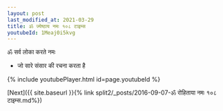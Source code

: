 ```yaml
---
layout: post
last_modified_at: 2021-03-29
title: ॐ ज्येष्ठाय नमः १०८ टाइम्स
youtubeId: 1Meaj0i5kvg
---
```

 
 
 ॐ सर्व लोका करते नमः  
 
 -  जो सारे संसार की रचना करता है 
 
  
 
  
 
 
 
 
 
 


{% include youtubePlayer.html id=page.youtubeId %}
 
[Next]({{ site.baseurl }}{% link  split2/_posts/2016-09-07-ॐ रोहिताया नमः १०८ टाइम्स.md%})
 
